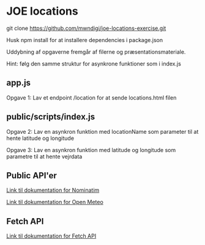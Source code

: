 # JOE locations

git clone https://github.com/mwndigi/joe-locations-exercise.git

Husk npm install for at installere dependencies i package.json

Uddybning af opgaverne fremgår af filerne og præsentationsmateriale.

Hint: følg den samme struktur for asynkrone funktioner som i index.js

## app.js 

Opgave 1: Lav et endpoint /location for at sende locations.html filen

## public/scripts/index.js

Opgave 2: Lav en asynkron funktion med locationName som parameter til at hente latitude og longitude 

Opgave 3: Lav en asynkron funktion med latitude og longitude som parametre til at hente vejrdata

## Public API'er

[Link til dokumentation for Nominatim](https://nominatim.org/release-docs/develop/api/Search/)

[Link til dokumentation for Open Meteo](https://open-meteo.com/en/docs)

## Fetch API

[Link til dokumentation for Fetch API](https://developer.mozilla.org/en-US/docs/Web/API/Fetch_API)
